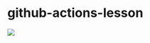 # github-actions-lesson

<img src="https://github.com/demodynamics/github-actions-lesson/workflows/github-actions-lesson.yml"><br>

